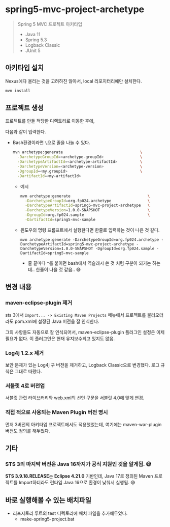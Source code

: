 # spring5-mvc-project-archetype

> Spring 5 MVC 프로젝트 아키타입
>
> * Java 11
> * Spring 5.3
> * Logback Classic
> * JUnit 5



## 아키타입 설치

Nexus에다 올리는 것을 고려하진 않아서, local 리포지터리에만 설치한다.

```sh
mvn install
```



## 프로젝트 생성

프로젝트를 만들 적당한 디렉토리로 이동한 후에,

다음과 같이 입력한다.

* Bash환경이라면 `\`으로 줄을 나눌 수 있다.

  ```bash
  mvn archetype:generate                                  \
    -DarchetypeGroupId=<archetype-groupId>                \
    -DarchetypeArtifactId=<archetype-artifactId>          \
    -DarchetypeVersion=<archetype-version>                \
    -DgroupId=<my.groupid>                                \
    -DartifactId=<my-artifactId>
  ```

  * 예시

    ```bash
    mvn archetype:generate                                  \
      -DarchetypeGroupId=org.fp024.archetype                \
      -DarchetypeArtifactId=spring5-mvc-project-archetype   \
      -DarchetypeVersion=1.0.0-SNAPSHOT                     \
      -DgroupId=org.fp024.sample                            \
      -DartifactId=spring5-mvc-sample
    ```

  * 윈도우의 명령 프롬프트에서 실행한다면 한줄로 입력하는 것이 나은 것 같다.

    ```
    mvn archetype:generate -DarchetypeGroupId=org.fp024.archetype -DarchetypeArtifactId=spring5-mvc-project-archetype -DarchetypeVersion=1.0.0-SNAPSHOT -DgroupId=org.fp024.sample -DartifactId=spring5-mvc-sample
    ```

    * 줄 끝마다 `^`를 붙이면 bash에서 역슬래시 쓴 것 처럼 구분이 되기는 하는데.. 한줄이 나을 것 같음.. 😅





## 변경 내용

### maven-eclipse-plugin 제거

sts 3에서 `Import... -> Existing Maven Projects` 메뉴에서 프로젝트를 불러오더라도 pom.xml에 설정된 Java 버전을 잘 인식한다.

그외 사항들도 자동으로 잘 인식되어서, maven-eclipse-plugin 플러그인 설정은 이제 필요가 없다. 이 플러그인은 현재 유지보수되고 있지도 않음.



### Log4j 1.2.x 제거

보안 문제가 있는 Log4j 구 버전을 제거하고, Logback Classic으로 변경했다. 로그 규칙은 그대로 따랐다.



### 서블릿 4로 버전업

서블릿 관련 라이브러리와 web.xml의 선언 구문을 서블릿 4.0에 맞게 변경.



### 직접 적으로 사용되는 Maven Plugin 버전 명시

먼저 3버전의 아키타입 프로젝트에서도 적용했었는데, 여기에는 maven-war-plugin 버전도 정의를 해두었다.





## 기타

### STS 3의 마지막 버전은 Java 16까지가 공식 지원인 것을 알게됨. 😅

**STS 3.9.18.RELEASE**는 **Eclipse 4.21.0** 기반인데, Java 17로 정의된 Maven 프로젝트를 Import하더라도 런타임 Java 16으로 환경이 낮춰서 실행됨. 😅



## 바로 실행해볼 수 있는 배치파일

* 리포지토리 루트의 test 디렉토리에 배치 파일을 추가해두었다.
  * make-spring5-project.bat
